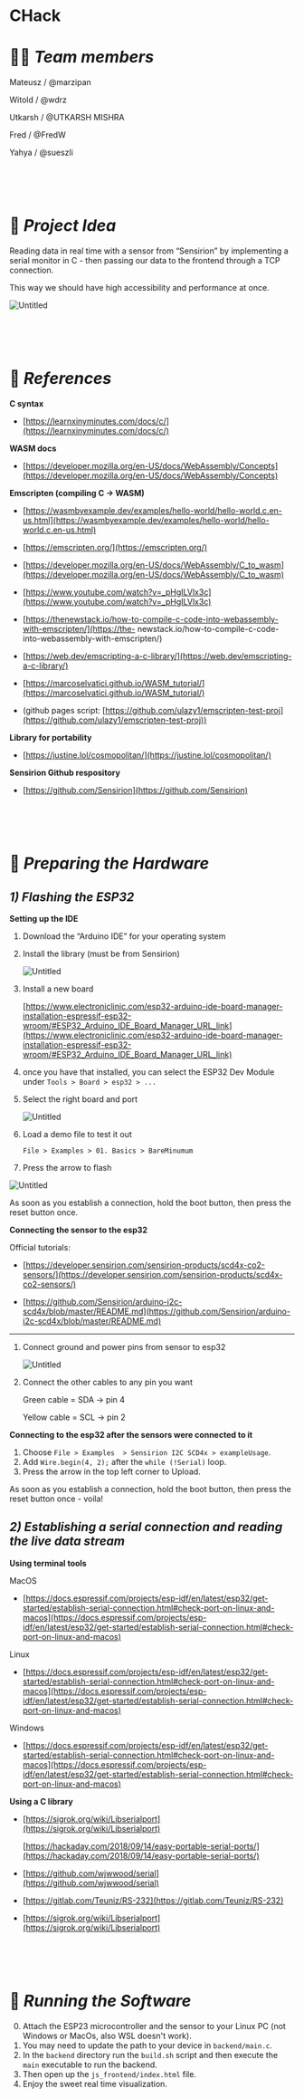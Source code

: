 # CHack

# 🧑‍💻 *Team members*

Mateusz / @marzipan

Witold / @wdrz

Utkarsh / @UTKARSH MISHRA

Fred / @FredW

Yahya / @sueszli

<br><br><br>

# 📃 *Project Idea*

Reading data in real time with a sensor from “Sensirion” by implementing a serial monitor in C - then passing our data to the frontend through a TCP connection.

This way we should have high accessibility and performance at once.

![Untitled](./readme_assets/Untitled.png)

<br><br><br>

# 👀 *References*

**C syntax**

- [https://learnxinyminutes.com/docs/c/](https://learnxinyminutes.com/docs/c/)

**WASM docs**

- [https://developer.mozilla.org/en-US/docs/WebAssembly/Concepts](https://developer.mozilla.org/en-US/docs/WebAssembly/Concepts)

**Emscripten (compiling C → WASM)**

- [https://wasmbyexample.dev/examples/hello-world/hello-world.c.en-us.html](https://wasmbyexample.dev/examples/hello-world/hello-world.c.en-us.html)

- [https://emscripten.org/](https://emscripten.org/)

- [https://developer.mozilla.org/en-US/docs/WebAssembly/C_to_wasm](https://developer.mozilla.org/en-US/docs/WebAssembly/C_to_wasm)

- [https://www.youtube.com/watch?v=_pHgILVlx3c](https://www.youtube.com/watch?v=_pHgILVlx3c)

- [https://thenewstack.io/how-to-compile-c-code-into-webassembly-with-emscripten/](https://the- newstack.io/how-to-compile-c-code-into-webassembly-with-emscripten/)

- [https://web.dev/emscripting-a-c-library/](https://web.dev/emscripting-a-c-library/)

- [https://marcoselvatici.github.io/WASM_tutorial/](https://marcoselvatici.github.io/WASM_tutorial/)

- (github pages script: [https://github.com/ulazy1/emscripten-test-proj](https://github.com/ulazy1/emscripten-test-proj))


**Library for portability**

- [https://justine.lol/cosmopolitan/](https://justine.lol/cosmopolitan/)

**Sensirion Github respository**

- [https://github.com/Sensirion](https://github.com/Sensirion)

<br><br><br>

# 🔧 *Preparing the Hardware*

## *1) Flashing the ESP32*

**Setting up the IDE**

1. Download the “Arduino IDE” for your operating system
2. Install the library (must be from Sensirion)
    
    ![Untitled](./readme_assets/Untitled%201.png)
    
3. Install a new board
    
    [https://www.electroniclinic.com/esp32-arduino-ide-board-manager-installation-espressif-esp32-wroom/#ESP32_Arduino_IDE_Board_Manager_URL_link](https://www.electroniclinic.com/esp32-arduino-ide-board-manager-installation-espressif-esp32-wroom/#ESP32_Arduino_IDE_Board_Manager_URL_link)
    
4. once you have that installed, you can select the ESP32 Dev Module under `Tools > Board > esp32 > ...`
5. Select the right board and port
    
    ![Untitled](./readme_assets/Untitled%202.png)
    
6. Load a demo file to test it out
    
    `File > Examples > 01. Basics > BareMinumum`
    

4. Press the arrow to flash

![Untitled](./readme_assets/Untitled%203.png)

As soon as you establish a connection, hold the boot button, then press the reset button once.

**Connecting the sensor to the esp32**

Official tutorials:

- [https://developer.sensirion.com/sensirion-products/scd4x-co2-sensors/](https://developer.sensirion.com/sensirion-products/scd4x-co2-sensors/)

- [https://github.com/Sensirion/arduino-i2c-scd4x/blob/master/README.md](https://github.com/Sensirion/arduino-i2c-scd4x/blob/master/README.md)

---

1. Connect ground and power pins from sensor to esp32
    
    ![Untitled](./readme_assets/Untitled%204.png)
    
2. Connect the other cables to any pin you want
    
    Green cable = SDA → pin 4
    
    Yellow cable = SCL → pin 2
    

**Connecting to the esp32 after the sensors were connected to it**

1. Choose `File > Examples  > Sensirion I2C SCD4x > exampleUsage`.
2. Add `Wire.begin(4, 2);` after the `while (!Serial)` loop.
3. Press the arrow in the top left corner to Upload.

As soon as you establish a connection, hold the boot button, then press the reset button once - voila!

## *2) Establishing a serial connection and reading the live data stream*

**Using terminal tools**

MacOS

- [https://docs.espressif.com/projects/esp-idf/en/latest/esp32/get-started/establish-serial-connection.html#check-port-on-linux-and-macos](https://docs.espressif.com/projects/esp-idf/en/latest/esp32/get-started/establish-serial-connection.html#check-port-on-linux-and-macos)

Linux

- [https://docs.espressif.com/projects/esp-idf/en/latest/esp32/get-started/establish-serial-connection.html#check-port-on-linux-and-macos](https://docs.espressif.com/projects/esp-idf/en/latest/esp32/get-started/establish-serial-connection.html#check-port-on-linux-and-macos)

Windows

- [https://docs.espressif.com/projects/esp-idf/en/latest/esp32/get-started/establish-serial-connection.html#check-port-on-linux-and-macos](https://docs.espressif.com/projects/esp-idf/en/latest/esp32/get-started/establish-serial-connection.html#check-port-on-linux-and-macos)

**Using a C library**

- [https://sigrok.org/wiki/Libserialport](https://sigrok.org/wiki/Libserialport)
    
    [https://hackaday.com/2018/09/14/easy-portable-serial-ports/](https://hackaday.com/2018/09/14/easy-portable-serial-ports/)
    
- [https://github.com/wjwwood/serial](https://github.com/wjwwood/serial)
- [https://gitlab.com/Teuniz/RS-232](https://gitlab.com/Teuniz/RS-232)
- [https://sigrok.org/wiki/Libserialport](https://sigrok.org/wiki/Libserialport)

<br><br><br>

# 🔧 *Running the Software*

0. Attach the ESP23 microcontroller and the sensor to your Linux PC (not Windows or MacOs, also WSL doesn't work).
1. You may need to update the path to your device in `backend/main.c`.
2. In the `backend` directory run the `build.sh` script and then execute the `main` executable to run the backend.
3. Then open up the `js_frontend/index.html` file.
4. Enjoy the sweet real time visualization.
